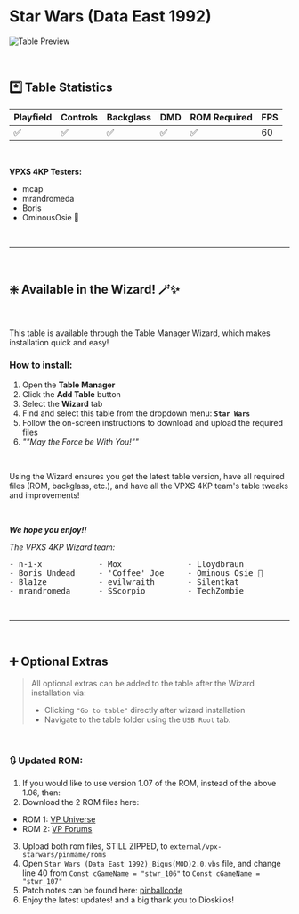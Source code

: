 # Star Wars (Data East 1992)

![Table Preview](../../images/vpx-starwars-preview.jpg)

<br>

## *️⃣  Table Statistics

| Playfield | Controls | Backglass | DMD | ROM Required | FPS | 
|-----------|----------|-----------|-----|--------------|-----|
| :white_check_mark: | :white_check_mark: | :white_check_mark: | :white_check_mark: | :white_check_mark: | 60 |

<br>

**VPXS 4KP Testers:**
  - mcap
  - mrandromeda
  - Boris
  - OminousOsie 🌸

<br>

---

<br>

## ❇️ Available in the Wizard! 🪄✨

<br>

This table is available through the Table Manager Wizard, which makes installation quick and easy!

### How to install:

1.  Open the **Table Manager**
2.  Click the **Add Table** button
3.  Select the **Wizard** tab
4.  Find and select this table from the dropdown menu: **`Star Wars`**
5.  Follow the on-screen instructions to download and upload the required files
6. *""May the Force be With You!""*

<br>

Using the Wizard ensures you get the latest table version, have all required files (ROM, backglass, etc.), and have all the VPXS 4KP team's table tweaks and improvements!

<br>

__*We hope you enjoy!!*__

*The VPXS 4KP Wizard team:*
<pre>
- n-i-x            - Mox              - Lloydbraun
- Boris Undead     - 'Coffee' Joe     - Ominous Osie 🌸
- Bla1ze           - evilwraith       - Silentkat        
- mrandromeda      - SScorpio         - TechZombie
</pre>

<br>

---

<br>

## ➕ Optional Extras

> All optional extras can be added to the table after the Wizard installation via: 
> -  Clicking `"Go to table"` directly after wizard installation
> -  Navigate to the table folder using the `USB Root` tab.

<br>

### 🔃 Updated ROM:

1.  If you would like to use version 1.07 of the ROM, instead of the above 1.06, then:
2.  Download the 2 ROM files here:
   - ROM 1: [VP Universe](https://vpuniverse.com/files/file/4362-star-wars-107-20th-anniversary/)  
   - ROM 2: [VP Forums](https://www.vpforums.org/index.php?app=downloads&showfile=7207)
3.  Upload both rom files, STILL ZIPPED, to `external/vpx-starwars/pinmame/roms`
4.  Open `Star Wars (Data East 1992)_Bigus(MOD)2.0.vbs` file, and change line 40 from `Const cGameName = "stwr_106"` to `Const cGameName = "stwr_107"`
5. Patch notes can be found here: [pinballcode](https://www.pinballcode.com/sw107)
6. Enjoy the latest updates! and a big thank you to Dioskilos!


<br>
<br>
<br>
<br>
<br>
